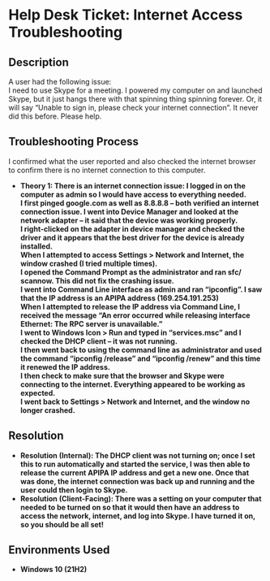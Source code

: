<h1>Help Desk Ticket: Internet Access Troubleshooting</h1>

<h2>Description</h2>
A user had the following issue:<br>
I need to use Skype for a meeting. I powered my computer on and launched Skype, but it just hangs there with that spinning thing spinning forever. Or, it will say “Unable to sign in, please check your internet connection”. It never did this before. Please help.

<h2>Troubleshooting Process</h2>

I confirmed what the user reported and also checked the internet browser to confirm there is no internet connection to this computer.

- <b>Theory 1: There is an internet connection issue:
I logged in on the computer as admin so I would have access to everything needed.<br>
I first pinged google.com as well as 8.8.8.8 – both verified an internet connection issue. I went into Device Manager and looked at the network adapter – it said that the device was working properly.<br>
I right-clicked on the adapter in device manager and checked the driver and it appears that the best driver for the device is already installed.<br>
When I attempted to access Settings > Network and Internet, the window crashed (I tried multiple times).<br>
I opened the Command Prompt as the administrator and ran sfc/ scannow. This did not fix the crashing issue.<br>
I went into Command Line interface as admin and ran “ipconfig”. I saw that the IP address is an APIPA address (169.254.191.253)<br>
When I attempted to release the IP address via Command Line, I received the message “An error occurred while releasing interface Ethernet: The RPC server is unavailable.”<br>
I went to Windows Icon > Run and typed in “services.msc” and I checked the DHCP client – it was not running.<br>
I then went back to using the command line as administrator and used the command “ipconfig /release” and “ipconfig /renew” and this time it renewed the IP address.<br>
I then check to make sure that the browser and Skype were connecting to the internet. Everything appeared to be working as expected.<br>
I went back to Settings > Network and Internet, and the window no longer crashed.</b>

<h2>Resolution</h2>

- <b> Resolution (Internal): The DHCP client was not turning on; once I set this to run automatically and started the service, I was then able to release the current APIPA IP address and get a new one. Once that was done, the internet connection was back up and running and the user could then login to Skype.
- <b> Resolution (Client-Facing): There was a setting on your computer that needed to be turned on so that it would then have an address to access the network, internet, and log into Skype. I have turned it on, so you should be all set!

<h2>Environments Used </h2>

- <b>Windows 10</b> (21H2)
